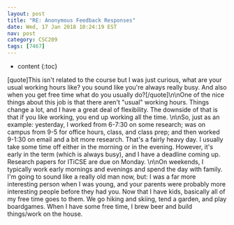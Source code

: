 ```yaml
---
layout: post
title: "RE: Anonymous Feedback Responses"
date: Wed, 17 Jan 2018 10:24:19 EST
nav: post
category: CSC209
tags: [7467]
---
```


* content
{:toc}

[quote]This isn't related to the course but I was just curious, what are your usual working hours like? you sound like you're always really busy. And also when you get free time what do you usually do?[/quote]\n\nOne of the nice things about this job is that there aren't "usual" working hours. Things change a lot, and I have a great deal of flexibility. The downside of that is that if you like working, you end up working all the time. \n\nSo, just as an example: yesterday, I worked from 6-7:30 on some research; was on campus from 9-5 for office hours, class, and class prep; and then worked 9-1:30 on email and a bit more research. That's a fairly heavy day. I usually take some time off either in the morning or in the evening. However, it's early in the term (which is always busy), and I have a deadline coming up. Research papers for ITiCSE are due on Monday.  \n\nOn weekends, I typically work early mornings and evenings and spend the day with family. I'm going to sound like a really old man now, but: I was a far more interesting person when I was young, and your parents were probably more interesting people before they had you. Now that I have kids, basically all of my free time goes to them. We go hiking and skiing, tend a garden, and play boardgames. When I have some free time, I brew beer and build things/work on the house.
<!-- more -->
<p></p>
